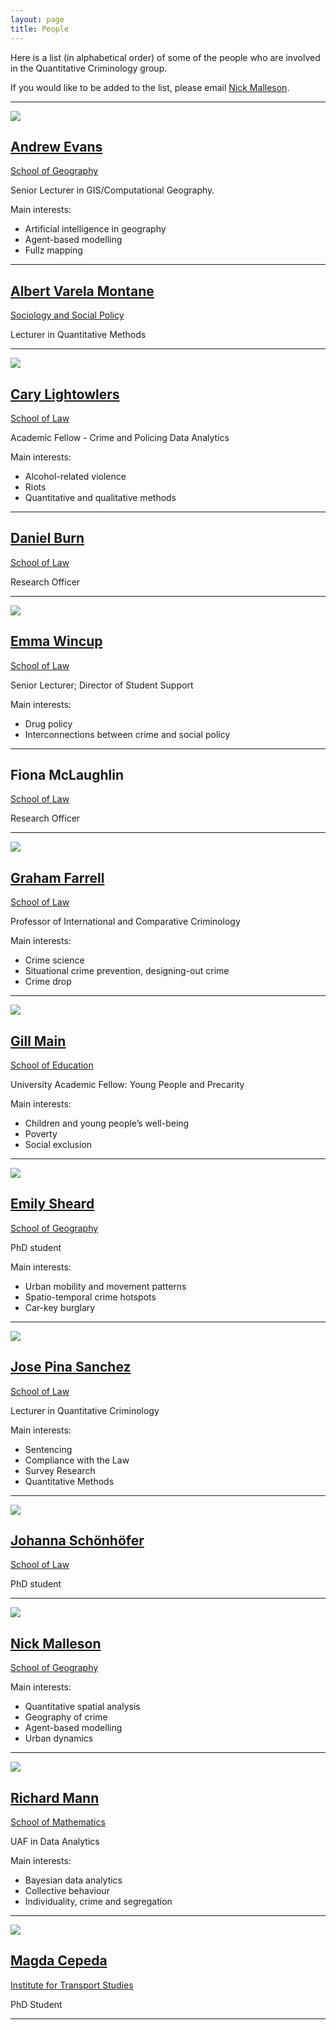 ```yaml
---
layout: page
title: People
---
```


Here is a list (in alphabetical order) of some of the people who are involved in the Quantitative Criminology group.

<p class="message">If you would like to be added to the list, please email <a href="http://www.geog.leeds.ac.uk/people/n.malleson/">Nick Malleson</a>.</p>


***

<a href="www.geog.leeds.ac.uk/people/a.evans"><img class="staffPicture" src="http://www.geog.leeds.ac.uk/fileadmin/images/geopeople/a.evans.jpg"/></a>

## [Andrew Evans](www.geog.leeds.ac.uk/people/a.evans)

[School of Geography](http://www.geog.leeds.ac.uk/)

Senior Lecturer in GIS/Computational Geography.

Main interests:

 - Artificial intelligence in geography
 - Agent-based modelling
 - Fullz mapping

***

## [Albert Varela Montane](http://www.sociology.leeds.ac.uk/people/staff/varela)

[Sociology and Social Policy](http://www.sociology.leeds.ac.uk/)

Lecturer in Quantitative Methods

***

<a href=""><img class="staffPicture" src="http://www.law.leeds.ac.uk/assets/images/staff/Carly-Lightowlers.JPG"/></a>

## [Cary Lightowlers](http://www.law.leeds.ac.uk/people/staff/lightowlers/)

[School of Law](http://www.law.leeds.ac.uk/)

Academic Fellow - Crime and Policing Data Analytics

Main interests:

  - Alcohol-related violence
  - Riots
  - Quantitative and qualitative methods

***

## [Daniel Burn](http://www.law.leeds.ac.uk/people/support/burn")

[School of Law](http://www.law.leeds.ac.uk/)

Research Officer

***

<a class="staffPicture" src="http://www.law.leeds.ac.uk/people/staff/wincup/"><img src="http://www.law.leeds.ac.uk/assets/images/staff/wincup-emma.jpg"/></a>
	
## [Emma Wincup](http://www.law.leeds.ac.uk/people/staff/wincup/)

[School of Law](http://www.law.leeds.ac.uk/)

Senior Lecturer; Director of Student Support

Main interests:

 - Drug policy
 - Interconnections between crime and social policy
 
***

## Fiona McLaughlin

[School of Law](http://www.law.leeds.ac.uk/)

Research Officer

***

<a href="http://www.law.leeds.ac.uk/people/staff/farrell"><img class="staffPicture" src="http://www.law.leeds.ac.uk/assets/images/staff/Graham-Farrell.JPG"/></a>

## [Graham Farrell](http://www.law.leeds.ac.uk/people/staff/farrell)

[School of Law](http://www.law.leeds.ac.uk/)

Professor of International and Comparative Criminology 

Main interests:

 - Crime science
 - Situational crime prevention, designing-out crime
 - Crime drop
 
***

<a href="http://www.education.leeds.ac.uk/people/academic/main"><img class="staffPicture" src="http://www.education.leeds.ac.uk/assets/images/staff/Gill_Main_180.jpg"/></a>

## [Gill Main](http://www.education.leeds.ac.uk/people/academic/main)

[School of Education](http://www.education.leeds.ac.uk/)

University Academic Fellow: Young People and Precarity

Main interests:

 - Children and young people’s well-being
 - Poverty
 - Social exclusion

***

<a href="http://www.geog.leeds.ac.uk/people/e.sheard"><img class="staffPicture" src="http://www.geog.leeds.ac.uk/fileadmin/images/geopeople/e.sheard.jpg"/></a>

## [Emily Sheard](http://www.geog.leeds.ac.uk/people/e.sheard)

[School of Geography](http://www.geog.leeds.ac.uk/)

PhD student

Main interests:

 - Urban mobility and movement patterns
 - Spatio-temporal crime hotspots
 - Car-key burglary
	
***

<a href="http://www.law.leeds.ac.uk/people/staff/pina-sanchez/"><img class="staffPicture" src="http://www.law.leeds.ac.uk/assets/images/staff/Jose-Pina-Sanchez.JPG"/></a>
	
## [Jose Pina Sanchez](http://www.law.leeds.ac.uk/people/staff/pina-sanchez/)

[School of Law](http://www.law.leeds.ac.uk/)

Lecturer in Quantitative Criminology

Main interests:

 - Sentencing
 - Compliance with the Law
 - Survey Research
 - Quantitative Methods
 
***

<a href="http://www.law.leeds.ac.uk/people/module-assistants/schonhofer"><img class="staffPicture" src="http://www.law.leeds.ac.uk/assets/images/profiles/Johanna-Schoenhoefer.jpg"/></a>

## [Johanna Schönhöfer](http://www.law.leeds.ac.uk/people/module-assistants/schonhofer)

[School of Law](http://www.law.leeds.ac.uk/)

PhD student

***

<a href="http://www.geog.leeds.ac.uk/people/n.malleson"><img class="staffPicture" src="http://www.geog.leeds.ac.uk/fileadmin/images/geopeople/n.malleson.jpg"/></a>

## [Nick Malleson](http://www.geog.leeds.ac.uk/people/n.malleson)

[School of Geography](http://www.geog.leeds.ac.uk/)

Main interests:

 - Quantitative spatial analysis
 - Geography of crime
 - Agent-based modelling
 - Urban dynamics
 
 ***
 
<a href="http://www.maths.leeds.ac.uk/index.php?id=263&uid=1444"><img class="staffPicture" src="http://www1.maths.leeds.ac.uk/images/maths-staff/Richard_Mann.png"/></a>
	
## [Richard Mann](http://www.maths.leeds.ac.uk/index.php?id=263&uid=1444)

[School of Mathematics](http://www.maths.leeds.ac.uk/)

UAF in Data Analytics

Main interests:

 - Bayesian data analytics 
 - Collective behaviour 
 - Individuality, crime and segregation 

***

<a href="http://www.its.leeds.ac.uk/people/m.cepeda"><img class="staffPicture" src="http://www.its.leeds.ac.uk/fileadmin/templates/assets/img/people/Magda_Cepeda_Zorrilla_140x180.jpg"/></a>

## [Magda Cepeda](http://www.its.leeds.ac.uk/people/m.cepeda)

[Institute for Transport Studies](http://www.its.leeds.ac.uk/)

PhD Student

***

